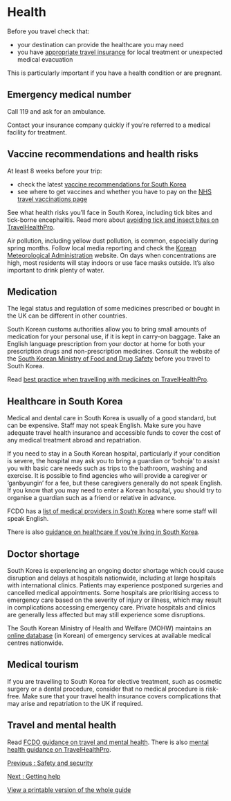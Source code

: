 # Health

Before you travel check that:

* your destination can provide the healthcare you may need
* you have [appropriate travel insurance](https://www.gov.uk/guidance/foreign-travel-insurance) for local treatment or unexpected medical evacuation

This is particularly important if you have a health condition or are pregnant.

## Emergency medical number

Call 119 and ask for an ambulance.

Contact your insurance company quickly if you’re referred to a medical facility for treatment.

## Vaccine recommendations and health risks

At least 8 weeks before your trip:

* check the latest [vaccine recommendations for South Korea](https://www.travelhealthpro.org.uk/country/120/south-korea#Vaccine_Recommendations)
* see where to get vaccines and whether you have to pay on the [NHS travel vaccinations page](https://www.nhs.uk/conditions/travel-vaccinations/)

See what health risks you’ll face in South Korea, including tick bites and tick-borne encephalitis. Read more about [avoiding tick and insect bites on TravelHealthPro](https://travelhealthpro.org.uk/factsheet/38/insect-and-tick-bite-avoidance).

Air pollution, including yellow dust pollution, is common, especially during spring months. Follow local media reporting and check the [Korean Meteorological Administration](https://www.kma.go.kr/neng/index.do) website. On days when concentrations are high, most residents will stay indoors or use face masks outside. It’s also important to drink plenty of water.

## Medication

The legal status and regulation of some medicines prescribed or bought in the UK can be different in other countries.

South Korean customs authorities allow you to bring small amounts of medication for your personal use, if it is kept in carry-on baggage. Take an English language prescription from your doctor at home for both your prescription drugs and non-prescription medicines. Consult the website of the [South Korean Ministry of Food and Drug Safety](https://www.mfds.go.kr/eng/index.do) before you travel to South Korea.

Read [best practice when travelling with medicines on TravelHealthPro](https://travelhealthpro.org.uk/factsheet/43/medicines-abroad).

## Healthcare in South Korea

Medical and dental care in South Korea is usually of a good standard, but can be expensive. Staff may not speak English. Make sure you have adequate travel health insurance and accessible funds to cover the cost of any medical treatment abroad and repatriation.

If you need to stay in a South Korean hospital, particularly if your condition is severe, the hospital may ask you to bring a guardian or ‘bohoja’ to assist you with basic care needs such as trips to the bathroom, washing and exercise. It is possible to find agencies who will provide a caregiver or ‘ganbyungin’ for a fee, but these caregivers generally do not speak English. If you know that you may need to enter a Korean hospital, you should try to organise a guardian such as a friend or relative in advance.

FCDO has a [list of medical providers in South Korea](https://www.gov.uk/government/publications/south-korea-list-of-lawyers) where some staff will speak English.

There is also [guidance on healthcare if you’re living in South Korea](https://www.gov.uk/guidance/living-in-south-korea).

## Doctor shortage

South Korea is experiencing an ongoing doctor shortage which could cause disruption and delays at hospitals nationwide, including at large hospitals with international clinics. Patients may experience postponed surgeries and cancelled medical appointments. Some hospitals are prioritising access to emergency care based on the severity of injury or illness, which may result in complications accessing emergency care. Private hospitals and clinics are generally less affected but may still experience some disruptions.

The South Korean Ministry of Health and Welfare (MOHW) maintains an [online database](https://www.e-gen.or.kr/egen/holiday_medical.do?emergencyViewYn=Y) (in Korean) of emergency services at available medical centres nationwide.

## Medical tourism

If you are travelling to South Korea for elective treatment, such as cosmetic surgery or a dental procedure, consider that no medical procedure is risk-free. Make sure that your travel health insurance covers complications that may arise and repatriation to the UK if required.

## Travel and mental health

Read [FCDO guidance on travel and mental health](https://www.gov.uk/guidance/foreign-travel-advice-for-people-with-mental-health-issues). There is also [mental health guidance on TravelHealthPro](https://travelhealthpro.org.uk/factsheet/85/travelling-with-mental-health-conditions).

[Previous
:
Safety and security](/foreign-travel-advice/south-korea/safety-and-security)

[Next
:
Getting help](/foreign-travel-advice/south-korea/getting-help)

[View a printable version of the whole guide](/foreign-travel-advice/south-korea/print)